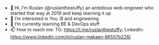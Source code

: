 - 👋 Hi, I’m Ruslan (@ruslanthestuffy) an ambitious web-engineer who started that way at 2019 and keep learning it up 
- 👀 I’m interested in You :B and engineering
- 🌱 I’m currently learning BE & DevOps stuff
- 📫 How to reach me: TG: https://t.me/ruslanthestuffy; LinkedIn: https://www.linkedin.com/in/ruslan-makaev-86557b228/

<!---
ruslanthestuffy/ruslanthestuffy is a ✨ special ✨ repository because its `README.md` (this file) appears on your GitHub profile.
You can click the Preview link to take a look at your changes.
--->
